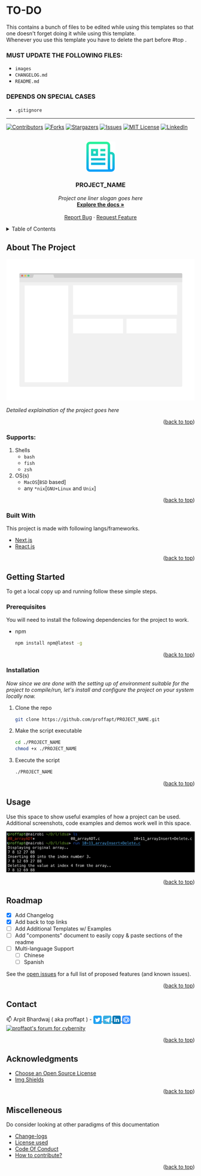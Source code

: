 # TO-DO
This contains a bunch of files to be edited while using this templates so that one doesn't forget doing it while using this template.</br>
Whenever you use this template you have to delete the part before #top .

### MUST UPDATE THE FOLLOWING FILES:  
- `images`
- `CHANGELOG.md`
- `README.md`
### DEPENDS ON SPECIAL CASES
- `.gitignore`

***

<div id="top"></div>

<!-- PROJECT SHIELDS -->
<!-- https://www.markdownguide.org/basic-syntax/#reference-style-links-->
[![Contributors][contributors-shield]][contributors-url]
[![Forks][forks-shield]][forks-url]
[![Stargazers][stars-shield]][stars-url]
[![Issues][issues-shield]][issues-url]
[![MIT License][license-shield]][license-url]
[![LinkedIn][linkedin-shield]][linkedin-url]


<!-- PROJECT LOGO -->
<br />
<!-- UPDATE -->
<div align="center">
  <a href="https://github.com/proffapt/PROJECT_NAME">
    <img src="images/logo.png" alt="Logo" width="80" height="80">
  </a>
  
  <h3 align="center">PROJECT_NAME</h3>

  <p align="center">
  <!-- UPDATE -->
    <i>Project one liner slogan goes here</i>
    <br />
    <a href="https://github.com/proffapt/PROJECT_NAME"><strong>Explore the docs »</strong></a>
    <br />
    <br />
    <a href="https://github.com/proffapt/PROJECT_NAME/issues">Report Bug</a>
    ·
    <a href="https://github.com/proffapt/PROJECT_NAME/issues">Request Feature</a>
  </p>
</div>


<!-- TABLE OF CONTENTS -->
<details>
  <summary>Table of Contents</summary>
  <ol>
    <li>
      <a href="#about-the-project">About The Project</a>
      <ul>
        <li><a href="#supports">Supports</a></li>
        <li><a href="#built-with">Built With</a></li>
      </ul>
    </li>
    <li>
      <a href="#getting-started">Getting Started</a>
      <ul>
        <li><a href="#prerequisites">Prerequisites</a></li>
        <li><a href="#installation">Installation</a></li>
      </ul>
    </li>
    <li><a href="#usage">Usage</a></li>
    <li><a href="#roadmap">Roadmap</a></li>
    <li><a href="#contact">Contact</a></li>
    <li><a href="#acknowledgments">Acknowledgments</a></li>
    <li><a href="#miscelleneous">Miscelleneous</a></li>    
  </ol>
</details>


<!-- ABOUT THE PROJECT -->
## About The Project
<!-- UPDATE -->
<div align="center">
  <a href="https://github.com/proffapt/PROJECT_NAME">
    <img src="images/screenshot.png" alt="product screenshot">
  </a>
</div>

_Detailed explaination of the project goes here_

<p align="right">(<a href="#top">back to top</a>)</p>

<div id="supports"></div>

### Supports:
1. Shells
    * `bash`
    * `fish`
    * `zsh`
2. OS(s)
    * `MacOS`[`BSD` based]
    * any `*nix`[`GNU+Linux` and `Unix`]

<p align="right">(<a href="#top">back to top</a>)</p>

### Built With

This project is made with following langs/frameworks.
<!-- UPDATE -->
* [Next.js](https://nextjs.org/)
* [React.js](https://reactjs.org/)

<p align="right">(<a href="#top">back to top</a>)</p>


<!-- GETTING STARTED -->
## Getting Started

To get a local copy up and running follow these simple steps.

### Prerequisites
<!-- UPDATE -->
You will need to install the following dependencies for the project to work.
* npm
  ```sh
  npm install npm@latest -g
  ```

<p align="right">(<a href="#top">back to top</a>)</p>

### Installation

_Now since we are done with the setting up of environment suitable for the project to compile/run, let's install and configure the project on your system locally now._
<!-- UPDATE -->
1. Clone the repo
   ```sh
   git clone https://github.com/proffapt/PROJECT_NAME.git
   ```
2. Make the script executable
   ```sh
   cd ./PROJECT_NAME
   chmod +x ./PROJECT_NAME
   ```
3. Execute the script
   ```sh
   ./PROJECT_NAME
   ```

<p align="right">(<a href="#top">back to top</a>)</p>


<!-- USAGE EXAMPLES -->
## Usage
<!-- UPDATE -->
Use this space to show useful examples of how a project can be used. Additional screenshots, code examples and demos work well in this space.

<div align="center">
  <a href="https://github.com/proffapt/PROJECT_NAME">
    <img src="images/usage.png" alt="usage">
  </a>
</div>

<p align="right">(<a href="#top">back to top</a>)</p>


<!-- ROADMAP -->
## Roadmap
<!-- UPDATE -->
- [x] Add Changelog
- [x] Add back to top links
- [ ] Add Additional Templates w/ Examples
- [ ] Add "components" document to easily copy & paste sections of the readme
- [ ] Multi-language Support
    - [ ] Chinese
    - [ ] Spanish

See the [open issues](https://github.com/proffapt/PROJECT_NAME/issues) for a full list of proposed features (and known issues).

<p align="right">(<a href="#top">back to top</a>)</p>


<!-- CONTACT -->
## Contact

<p>
📫 Arpit Bhardwaj ( aka proffapt ) -   

<a href="https://twitter.com/proffapt">
  <img align="center" alt="proffapt's Twitter " width="22px" src="https://raw.githubusercontent.com/edent/SuperTinyIcons/master/images/svg/twitter.svg" />
</a>
<a href="https://t.me/proffapt">
  <img align="center" alt="proffapt's Telegram" width="22px" src="https://raw.githubusercontent.com/edent/SuperTinyIcons/master/images/svg/telegram.svg" />
</a>
<a href="https://www.linkedin.com/in/proffapt/">
  <img align="center" alt="proffapt's LinkedIn" width="22px" src="https://raw.githubusercontent.com/edent/SuperTinyIcons/master/images/svg/linkedin.svg" />
</a> 
<a href="mailto:proffapt@pm.me">
  <img align="center" alt="proffapt's mail" width="22px" src="https://raw.githubusercontent.com/edent/SuperTinyIcons/master/images/svg/mail.svg" />
</a> 
<a href="https://cybernity.group">
  <img align="center" alt="proffapt's forum for cybernity" width="22px" src="https://cybernity.group/uploads/default/original/1X/a8338f86bbbedd39701c85d5f32cf3d817c04c27.png" />
</a> 
</p>

<p align="right">(<a href="#top">back to top</a>)</p>


<!-- ACKNOWLEDGMENTS -->
## Acknowledgments

* [Choose an Open Source License](https://choosealicense.com)
* [Img Shields](https://shields.io)
<!-- UPDATE -->

<p align="right">(<a href="#top">back to top</a>)</p>

## Miscelleneous

Do consider looking at other paradigms of this documentation
  - [Change-logs](/.github/CHANGELOG.md)
  - [License used](/.github/LICENSE.txt)
  - [Code Of Conduct](/.github/CODE_OF_CONDUCT.md)
  - [How to contribute?](/.github/CONTRIBUTING.md)

<p align="right">(<a href="#top">back to top</a>)</p>

<!-- MARKDOWN LINKS & IMAGES -->

[contributors-shield]: https://img.shields.io/github/contributors/proffapt/PROJECT_NAME.svg?style=for-the-badge
[contributors-url]: https://github.com/proffapt/PROJECT_NAME/graphs/contributors
[forks-shield]: https://img.shields.io/github/forks/proffapt/PROJECT_NAME.svg?style=for-the-badge
[forks-url]: https://github.com/proffapt/PROJECT_NAME/network/members
[stars-shield]: https://img.shields.io/github/stars/proffapt/PROJECT_NAME.svg?style=for-the-badge
[stars-url]: https://github.com/proffapt/PROJECT_NAME/stargazers
[issues-shield]: https://img.shields.io/github/issues/proffapt/PROJECT_NAME.svg?style=for-the-badge
[issues-url]: https://github.com/proffapt/PROJECT_NAME/issues
[license-shield]: https://img.shields.io/github/license/proffapt/PROJECT_NAME.svg?style=for-the-badge
[license-url]: https://github.com/proffapt/PROJECT_NAME/blob/master/LICENSE.txt
[linkedin-shield]: https://img.shields.io/badge/-LinkedIn-black.svg?style=for-the-badge&logo=linkedin&colorB=555
[linkedin-url]: https://linkedin.com/in/proffapt
<!-- UPDATE -->
[product-screenshot]: images/product_ss.png
